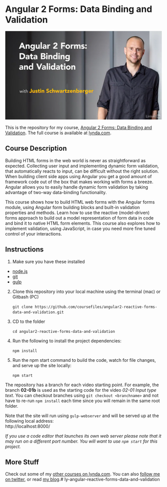 # Angular 2 Forms: Data Binding and Validation

[![Angular 2 Forms: Data Binding and Validation](hero.png)](https://www.lynda.com/AngularJS-tutorials/Angular-2-Forms-Data-Binding-Validation/461451-2.html)  

This is the repository for my course, [Angular 2 Forms: Data Binding and Validation](https://www.lynda.com/AngularJS-tutorials/Angular-2-Forms-Data-Binding-Validation/461451-2.html). 
The full course is available at [lynda.com](https://lynda.com).  

## Course Description

Building HTML forms in the web world is never as straightforward as expected. Collecting user input and implementing dynamic form validation, 
that automatically reacts to input, can be difficult without the right solution. When building client side apps using Angular you get a good 
amount of framework code out of the box that makes working with forms a breeze. Angular allows you to easily handle dynamic form validation 
by taking advantage of two-way data-binding functionality.  

This course shows how to build HTML web forms with the Angular forms module, using Angular form building blocks and built-in validation 
properties and methods. Learn how to use the reactive (model-driven) forms approach to build out a model representation of form data in code and 
bind it to native HTML form elements. This course also explores how to implement validation, using JavaScript, in case you need more 
fine tuned control of your interactions.  

## Instructions

1. Make sure you have these installed
  - [node.js](http://nodejs.org/)
  - [git](http://git-scm.com/)
  - [gulp](https://github.com/gulpjs/gulp/blob/master/docs/getting-started.md)
2. Clone this repository into your local machine using the terminal (mac) or Gitbash (PC) 

    `git clone https://github.com/coursefiles/angular2-reactive-forms-data-and-validation.git`
    
3. CD to the folder

    `cd angular2-reactive-forms-data-and-validation`
    
4. Run the following to install the project dependencies:

    `npm install`
    
5. Run the npm start command to build the code, watch for file changes, and serve up the site locally:

    `npm start`


The repository has a branch for each video starting point. For example, the branch **02-01b** is used as the starting code for the video *02-01 Input type text*. You can checkout branches using `git checkout <branchname>` and not have to re-run `npm install` each time since you will remain in the same root folder.

Note that the site will run using `gulp-webserver` and will be served up at the following local address:  
    http://localhost:8000/

*If you use a code editor that launches its own web server please note that it may run on a different port number. 
You will want to use `npm start` for this project.*

## More Stuff
Check out some of my [other courses on lynda.com](https://lynda.com/justinschwartzenberger). 
You can also [follow me on twitter](https://twitter.com/schwarty), or read [my blog](http://schwarty.com).# ly-angular-reactive-forms-data-and-validation
